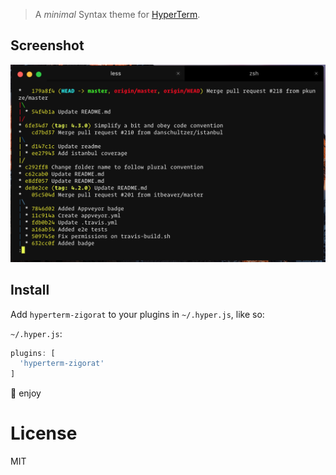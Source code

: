 > A _minimal_ Syntax theme for [HyperTerm](https://hyper.is).

## Screenshot
![screenshot](Screenshot.png)


## Install
Add `hyperterm-zigorat` to your plugins in `~/.hyper.js`, like so:

`~/.hyper.js`:
```javascript
plugins: [
  'hyperterm-zigorat'
]
```
🍻 enjoy

# License
MIT
